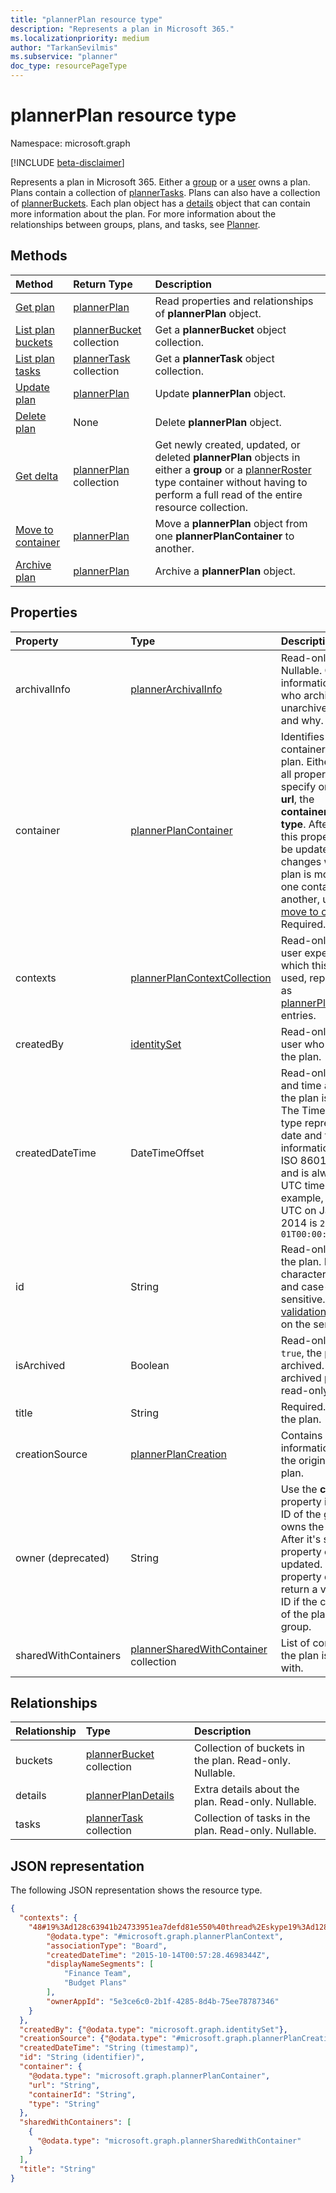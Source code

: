 ```yaml
---
title: "plannerPlan resource type"
description: "Represents a plan in Microsoft 365."
ms.localizationpriority: medium
author: "TarkanSevilmis"
ms.subservice: "planner"
doc_type: resourcePageType
---
```


# plannerPlan resource type

Namespace: microsoft.graph

[!INCLUDE [beta-disclaimer](../../includes/beta-disclaimer.md)]

Represents a plan in Microsoft 365. Either a [group](group.md) or a [user](user.md) owns a plan. Plans contain a collection of [plannerTasks](plannertask.md). Plans can also have a collection of [plannerBuckets](plannerbucket.md). Each plan object has a [details](plannerplandetails.md) object that can contain more information about the plan. For more information about the relationships between groups, plans, and tasks, see [Planner](planner-overview.md).

## Methods

| Method		   | Return Type	|Description|
|:---------------|:--------|:----------|
|[Get plan](../api/plannerplan-get.md) | [plannerPlan](plannerplan.md) |Read properties and relationships of **plannerPlan** object.|
|[List plan buckets](../api/plannerplan-list-buckets.md) |[plannerBucket](plannerbucket.md) collection| Get a **plannerBucket** object collection.|
|[List plan tasks](../api/plannerplan-list-tasks.md) |[plannerTask](plannertask.md) collection| Get a **plannerTask** object collection.|
|[Update plan](../api/plannerplan-update.md) | [plannerPlan](plannerplan.md)	|Update **plannerPlan** object. |
|[Delete plan](../api/plannerplan-delete.md) | None | Delete **plannerPlan** object. |
|[Get delta](../api/plannerplan-delta.md) | [plannerPlan](../resources/plannerplan.md) collection | Get newly created, updated, or deleted **plannerPlan** objects in either a **group** or a [plannerRoster](plannerroster.md) type container without having to perform a full read of the entire resource collection. |
|[Move to container](../api/plannerplan-movetocontainer.md) | [plannerPlan](../resources/plannerplan.md) | Move a **plannerPlan** object from one **plannerPlanContainer** to another. |
|[Archive plan](../api/plannerplan-archive.md) | [plannerPlan](plannerplan.md) | Archive a **plannerPlan** object.|

## Properties
| Property	   | Type	|Description|
|:---------------|:--------|:----------|
|archivalInfo|[plannerArchivalInfo](../resources/plannerarchivalinfo.md)|Read-only. Nullable. Contains information about who archived or unarchived the plan and why.|
|container|[plannerPlanContainer](../resources/plannerplancontainer.md)|Identifies the container of the plan. Either specify all properties, or specify only the **url**, the **containerId**, and **type**. After it's set, this property can’t be updated. It changes when a plan is moved from one container to another, using [plan move to container](../api/plannerplan-movetocontainer.md). Required.|
|contexts|[plannerPlanContextCollection](plannerplancontextcollection.md)| Read-only. Other user experiences in which this plan is used, represented as [plannerPlanContext](plannerplancontext.md) entries.|
|createdBy|[identitySet](identityset.md)|Read-only. The user who created the plan.|
|createdDateTime|DateTimeOffset|Read-only. Date and time at which the plan is created. The Timestamp type represents date and time information using ISO 8601 format and is always in UTC time. For example, midnight UTC on Jan 1, 2014 is `2014-01-01T00:00:00Z`|
|id|String| Read-only. ID of the plan. It's 28 characters long and case-sensitive. [Format validation](tasks-identifiers-disclaimer.md) is done on the service.|
|isArchived|Boolean|Read-only. If set to `true`, the plan is archived. An archived plan is read-only.|
|title|String|Required. Title of the plan.|
|creationSource|[plannerPlanCreation](plannerplancreation.md)|  Contains information about the origin of the plan.|
|owner (deprecated) |String| Use the **container** property instead. ID of the [group](group.md) that owns the plan. After it's set, this property can’t be updated. This property doesn't return a valid group ID if the container of the plan isn't a group.|
|sharedWithContainers|[plannerSharedWithContainer](plannersharedwithcontainer.md) collection|List of containers the plan is shared with.|

## Relationships
| Relationship | Type	|Description|
|:---------------|:--------|:----------|
|buckets|[plannerBucket](plannerbucket.md) collection| Collection of buckets in the plan. Read-only. Nullable.|
|details|[plannerPlanDetails](plannerplandetails.md)| Extra details about the plan. Read-only. Nullable. |
|tasks|[plannerTask](plannertask.md) collection| Collection of tasks in the plan. Read-only. Nullable. |

## JSON representation

The following JSON representation shows the resource type.

<!-- {
  "blockType": "resource",
  "optionalProperties": [

  ],
  "keyProperty": "id",
  "baseType":"microsoft.graph.entity",
  "@odata.type": "microsoft.graph.plannerPlan"
}-->

```json
{
  "contexts": {
    "48#19%3Ad128c63941b24733951ea7defd81e550%40thread%2Eskype19%3Ad128c63941b24733951ea7defd81e550%40thread%2Eskype": {
        "@odata.type": "#microsoft.graph.plannerPlanContext",
        "associationType": "Board",
        "createdDateTime": "2015-10-14T00:57:28.4698344Z",
        "displayNameSegments": [
            "Finance Team",
            "Budget Plans"
        ],
        "ownerAppId": "5e3ce6c0-2b1f-4285-8d4b-75ee78787346"
    }
  },
  "createdBy": {"@odata.type": "microsoft.graph.identitySet"},
  "creationSource": {"@odata.type": "#microsoft.graph.plannerPlanCreation"},
  "createdDateTime": "String (timestamp)",
  "id": "String (identifier)",
  "container": {
    "@odata.type": "microsoft.graph.plannerPlanContainer",
    "url": "String",
    "containerId": "String",
    "type": "String"
  },
  "sharedWithContainers": [
    {
      "@odata.type": "microsoft.graph.plannerSharedWithContainer"
    }
  ],
  "title": "String"
}
```

<!-- uuid: 8fcb5dbc-d5aa-4681-8e31-b001d5168d79
2015-10-25 14:57:30 UTC -->
<!--
{
  "type": "#page.annotation",
  "description": "plannerPlan resource",
  "keywords": "",
  "section": "documentation",
  "tocPath": "",
  "suppressions": []
}
-->
